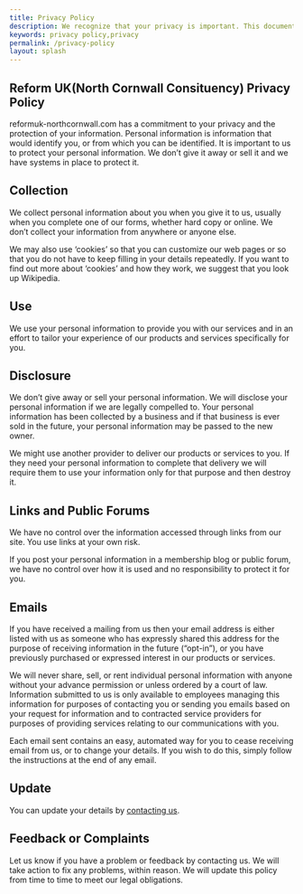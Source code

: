 ```yaml
---
title: Privacy Policy
description: We recognize that your privacy is important. This document outlines the types of personal information we receive and collect when you use reformuk-northcornwall.com
keywords: privacy policy,privacy
permalink: /privacy-policy
layout: splash
---
```

## Reform UK(North Cornwall Consituency) Privacy Policy
reformuk-northcornwall.com has a commitment to your privacy and the protection of your information. Personal information is information that would identify you, or from which you can be identified. It is important to us to protect your personal information. We don’t give it away or sell it and we have systems in place to protect it.

## Collection
We collect personal information about you when you give it to us, usually when you complete one of our forms, whether hard copy or online. We don’t collect your information from anywhere or anyone else.

We may also use ‘cookies’ so that you can customize our web pages or so that you do not have to keep filling in your details repeatedly. If you want to find out more about ‘cookies’ and how they work, we suggest that you look up Wikipedia.

## Use
We use your personal information to provide you with our services and in an effort to tailor your experience of our products and services specifically for you.

## Disclosure
We don’t give away or sell your personal information. We will disclose your personal information if we are legally compelled to. Your personal information has been collected by a business and if that business is ever sold in the future, your personal information may be passed to the new owner.

We might use another provider to deliver our products or services to you. If they need your personal information to complete that delivery we will require them to use your information only for that purpose and then destroy it.

## Links and Public Forums
We have no control over the information accessed through links from our site. You use links at your own risk.

If you post your personal information in a membership blog or public forum, we have no control over how it is used and no responsibility to protect it for you.


## Emails
If you have received a mailing from us then your email address is either listed with us as someone who has expressly shared this address for the purpose of receiving information in the future (“opt-in”), or you have previously purchased or expressed interest in our products or services.

We will never share, sell, or rent individual personal information with anyone without your advance permission or unless ordered by a court of law. Information submitted to us is only available to employees managing this information for purposes of contacting you or sending you emails based on your request for information and to contracted service providers for purposes of providing services relating to our communications with you.

Each email sent contains an easy, automated way for you to cease receiving email from us, or to change your details. If you wish to do this, simply follow the instructions at the end of any email.

## Update
You can update your details by [contacting us](mailto:northcornwall@reformuk.com?subject=contact%20details%20update%20request).

## Feedback or Complaints
Let us know if you have a problem or feedback by contacting us. We will take action to fix any problems, within reason. We will update this policy from time to time to meet our legal obligations.
